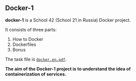 ## Docker-1 

**docker-1**  is a School 42 (School 21 in Russia) Docker project.

It consists of three parts:

1.  How to Docker
2.  Dockerfiles
3.  Bonus

The task file is [`docker.en.pdf`](https://github.com/goodlvbad/docker-1/blob/master/docker.en.pdf).

**The aim of the Docker-1 project is to understand the idea of containerization of services.**
